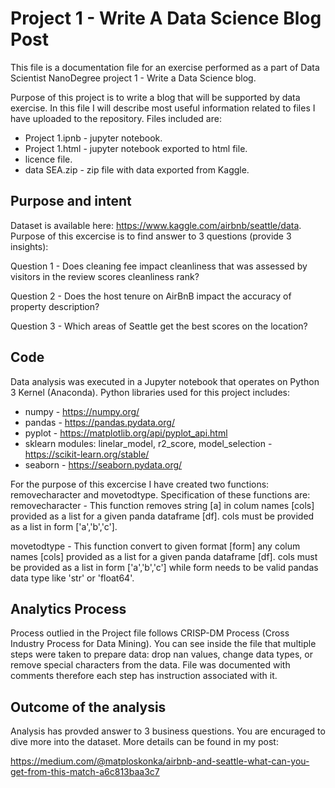 # Project 1 - Write A Data Science Blog Post
This file is a documentation file for an exercise performed as a part of Data Scientist NanoDegree project 1 - Write a Data Science blog. 

Purpose of this project is to write a blog that will be supported by data exercise. In this file I will describe most useful information related to files I have uploaded to the repository. Files included are:

  - Project 1.ipnb - jupyter notebook.
  - Project 1.html - jupyter notebook exported to html file.
  - licence file.
  - data SEA.zip - zip file with data exported from Kaggle.
 
## Purpose and intent
Dataset is available here: https://www.kaggle.com/airbnb/seattle/data. Purpose of this excercise is to find answer to 3 questions (provide 3 insights):

Question 1 - Does cleaning fee impact cleanliness that was assessed by visitors in the review scores cleanliness rank?

Question 2 - Does the host tenure on AirBnB impact the accuracy of property description?

Question 3 - Which areas of Seattle get the best scores on the location?


## Code
Data analysis was executed in a Jupyter notebook that operates on Python 3 Kernel (Anaconda). Python libraries used for this project includes:

* numpy - https://numpy.org/
* pandas - https://pandas.pydata.org/
* pyplot - https://matplotlib.org/api/pyplot_api.html
* sklearn modules: linelar_model, r2_score, model_selection - https://scikit-learn.org/stable/
* seaborn - https://seaborn.pydata.org/

For the purpose of this excercise I have created two functions: removecharacter and movetodtype.
Specification of these functions are:
removecharacter  - This function removes string [a] in colum names [cols] provided as a list for a given panda dataframe [df]. cols must be provided as a list in form ['a','b','c'].

movetodtype  - This function convert to given format [form] any colum names [cols] provided as a list for a given panda dataframe [df]. cols must be provided as a list in form ['a','b','c'] while form needs to be valid pandas data type like 'str' or 'float64'.

## Analytics Process
Process outlied in the Project file follows CRISP-DM Process (Cross Industry Process for Data Mining). You can see inside the file that multiple steps were taken to prepare data: drop nan values, change data types, or remove special characters from the data. File was documented with comments therefore each step has instruction associated with it. 

## Outcome of the analysis
Analysis has provded answer to 3 business questions. You are encuraged to dive more into the dataset. More details can be found in my post:

https://medium.com/@matploskonka/airbnb-and-seattle-what-can-you-get-from-this-match-a6c813baa3c7

